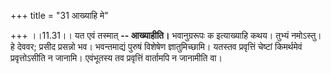 +++
title = "31 आख्याहि मे"

+++
।।11.31।। यत एवं तस्मात् **-- आख्याहीति।** भवानुग्ररूपः क इत्याख्याहि
कथय। तुभ्यं नमोऽस्तु। हे देववर; प्रसीद प्रसन्नो भव। भवन्तमाद्यं पुरुषं
विशेषेण ज्ञातुमिच्छामि। यतस्तव प्रवृत्तिं चेष्टां किमर्थमेवं
प्रवृत्तोऽसीति न जानामि। एवंभूतस्य तव प्रवृत्तिं वार्तामपि न जानामीति
वा।
